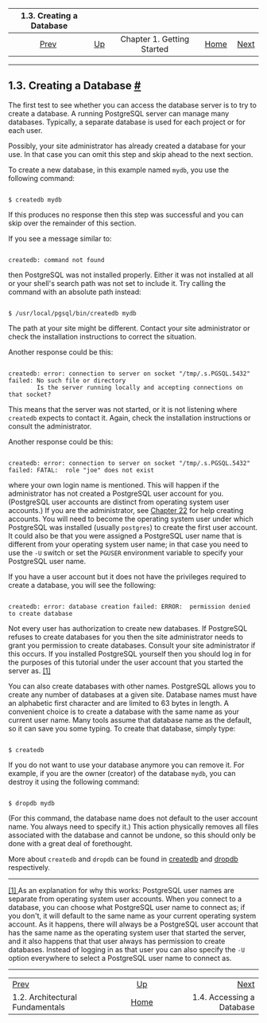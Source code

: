 <!--?xml version="1.0" encoding="UTF-8" standalone="no"?-->

|                    1.3. Creating a Database                   |                                                        |                            |                                                       |                                                             |
| :-----------------------------------------------------------: | :----------------------------------------------------- | :------------------------: | ----------------------------------------------------: | ----------------------------------------------------------: |
| [Prev](tutorial-arch.html "1.2. Architectural Fundamentals")  | [Up](tutorial-start.html "Chapter 1. Getting Started") | Chapter 1. Getting Started | [Home](index.html "PostgreSQL 17devel Documentation") |  [Next](tutorial-accessdb.html "1.4. Accessing a Database") |

***

## 1.3. Creating a Database [#](#TUTORIAL-CREATEDB)

[]()[]()

The first test to see whether you can access the database server is to try to create a database. A running PostgreSQL server can manage many databases. Typically, a separate database is used for each project or for each user.

Possibly, your site administrator has already created a database for your use. In that case you can omit this step and skip ahead to the next section.

To create a new database, in this example named `mydb`, you use the following command:

```

$ createdb mydb
```

If this produces no response then this step was successful and you can skip over the remainder of this section.

If you see a message similar to:

```

createdb: command not found
```

then PostgreSQL was not installed properly. Either it was not installed at all or your shell's search path was not set to include it. Try calling the command with an absolute path instead:

```

$ /usr/local/pgsql/bin/createdb mydb
```

The path at your site might be different. Contact your site administrator or check the installation instructions to correct the situation.

Another response could be this:

```

createdb: error: connection to server on socket "/tmp/.s.PGSQL.5432" failed: No such file or directory
        Is the server running locally and accepting connections on that socket?
```

This means that the server was not started, or it is not listening where `createdb` expects to contact it. Again, check the installation instructions or consult the administrator.

Another response could be this:

```

createdb: error: connection to server on socket "/tmp/.s.PGSQL.5432" failed: FATAL:  role "joe" does not exist
```

where your own login name is mentioned. This will happen if the administrator has not created a PostgreSQL user account for you. (PostgreSQL user accounts are distinct from operating system user accounts.) If you are the administrator, see [Chapter 22](user-manag.html "Chapter 22. Database Roles") for help creating accounts. You will need to become the operating system user under which PostgreSQL was installed (usually `postgres`) to create the first user account. It could also be that you were assigned a PostgreSQL user name that is different from your operating system user name; in that case you need to use the `-U` switch or set the `PGUSER` environment variable to specify your PostgreSQL user name.

If you have a user account but it does not have the privileges required to create a database, you will see the following:

```

createdb: error: database creation failed: ERROR:  permission denied to create database
```

Not every user has authorization to create new databases. If PostgreSQL refuses to create databases for you then the site administrator needs to grant you permission to create databases. Consult your site administrator if this occurs. If you installed PostgreSQL yourself then you should log in for the purposes of this tutorial under the user account that you started the server as. [\[1\]](#ftn.id-1.4.3.4.10.4)

You can also create databases with other names. PostgreSQL allows you to create any number of databases at a given site. Database names must have an alphabetic first character and are limited to 63 bytes in length. A convenient choice is to create a database with the same name as your current user name. Many tools assume that database name as the default, so it can save you some typing. To create that database, simply type:

```

$ createdb
```

If you do not want to use your database anymore you can remove it. For example, if you are the owner (creator) of the database `mydb`, you can destroy it using the following command:

```

$ dropdb mydb
```

(For this command, the database name does not default to the user account name. You always need to specify it.) This action physically removes all files associated with the database and cannot be undone, so this should only be done with a great deal of forethought.

More about `createdb` and `dropdb` can be found in [createdb](app-createdb.html "createdb") and [dropdb](app-dropdb.html "dropdb") respectively.

***

[\[1\] ](#id-1.4.3.4.10.4)As an explanation for why this works: PostgreSQL user names are separate from operating system user accounts. When you connect to a database, you can choose what PostgreSQL user name to connect as; if you don't, it will default to the same name as your current operating system account. As it happens, there will always be a PostgreSQL user account that has the same name as the operating system user that started the server, and it also happens that that user always has permission to create databases. Instead of logging in as that user you can also specify the `-U` option everywhere to select a PostgreSQL user name to connect as.

***

|                                                               |                                                        |                                                             |
| :------------------------------------------------------------ | :----------------------------------------------------: | ----------------------------------------------------------: |
| [Prev](tutorial-arch.html "1.2. Architectural Fundamentals")  | [Up](tutorial-start.html "Chapter 1. Getting Started") |  [Next](tutorial-accessdb.html "1.4. Accessing a Database") |
| 1.2. Architectural Fundamentals                               |  [Home](index.html "PostgreSQL 17devel Documentation") |                                   1.4. Accessing a Database |
